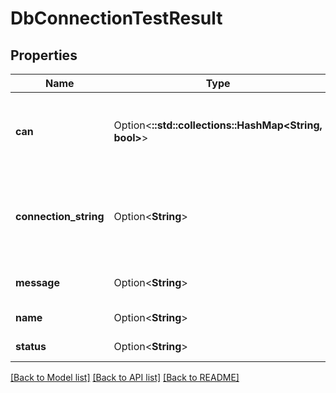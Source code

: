 # DbConnectionTestResult

## Properties

Name | Type | Description | Notes
------------ | ------------- | ------------- | -------------
**can** | Option<**::std::collections::HashMap<String, bool>**> | Operations the current user is able to perform on this object | [optional][readonly]
**connection_string** | Option<**String**> | JDBC connection string. (only populated in the 'connect' test) | [optional][readonly]
**message** | Option<**String**> | Result message of test | [optional][readonly]
**name** | Option<**String**> | Name of test | [optional][readonly]
**status** | Option<**String**> | Result code of test | [optional][readonly]

[[Back to Model list]](../README.md#documentation-for-models) [[Back to API list]](../README.md#documentation-for-api-endpoints) [[Back to README]](../README.md)


